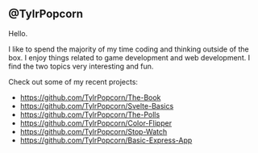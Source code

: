 @TylrPopcorn
-----
Hello. 

I like to spend the majority of my time coding and thinking outside of the box. I enjoy things related to game development and web development. I find the two topics very interesting and fun.

Check out some of my recent projects:
- https://github.com/TylrPopcorn/The-Book
- https://github.com/TylrPopcorn/Svelte-Basics
- https://github.com/TylrPopcorn/The-Polls
- https://github.com/TylrPopcorn/Color-Flipper
- https://github.com/TylrPopcorn/Stop-Watch
- https://github.com/TylrPopcorn/Basic-Express-App
